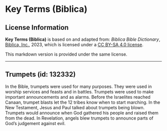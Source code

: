 # Key Terms (Biblica)

## License Information

**Key Terms (Biblica)** is based on and adapted from: _Biblica Bible Dictionary_, [Biblica, Inc.](https://www.biblica.com/), 2023, which is licensed under a [CC BY-SA 4.0 license](https://creativecommons.org/licenses/by-sa/4.0/legalcode.en).

This markdown version is provided under the same license.



--------------------------------

## Trumpets (id: 132332)

In the Bible, trumpets were used for many purposes. They were used in worship services and feasts and in battles. Trumpets were used to make important announcements and as alarms. Before the Israelites reached Canaan, trumpet blasts let the 12 tribes know when to start marching. In the New Testament, Jesus and Paul talked about trumpets being blown. Trumpets would announce when God gathered his people and raised them from the dead. In Revelation, angels blew trumpets to announce parts of God’s judgement against evil.


